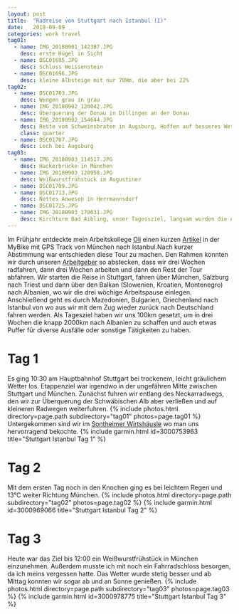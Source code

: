 ```yaml
---
layout: post
title:  "Radreise von Stuttgart nach Istanbul (I)"
date:   2018-09-09
categories: work travel
tag01:
  - name: IMG_20180901_142307.JPG
    desc: erste Hügel in Sicht
  - name: DSC01695.JPG
    desc: Schloss Weissenstein
  - name: DSC01696.JPG
    desc: kleine Albsteige mit nur 70Hm, die aber bei 22%
tag02:
  - name: DSC01703.JPG
    desc: Wengen grau in grau
  - name: IMG_20180902_120042.JPG
    desc: Überquerung der Donau in Dillingen an der Donau
  - name: IMG_20180902_154644.JPG
    desc: Reste vom Schweinsbraten in Augsburg, Hoffen auf besseres Wetter
    class: quarter
  - name: DSC01707.JPG
    desc: Lech bei Augsburg
tag03:
  - name: IMG_20180903_114517.JPG
    desc: Hackerbrücke in München
  - name: IMG_20180903_120958.JPG
    desc: Weißwurstfrühstück im Augustiner
  - name: DSC01709.JPG
  - name: DSC01713.JPG
    desc: Nettes Anwesen in Herrmannsdorf
  - name: DSC01725.JPG
  - name: IMG_20180903_170031.JPG
    desc: Kirchturm Bad Aibling, unser Tagessziel, langsam wurden die Alpen sichtbar
---
```

Im Frühjahr entdeckte mein Arbeitskollege [Oli](https://oliverjoest.com/) einen kurzen [Artikel](https://www.mybike-magazin.de/reise_touren/europa/radreise-von-muenchen-nach-istanbul/a5277.html) in der MyBike mit GPS Track von München nach Istanbul.Nach kurzer Abstimmung war entschieden diese Tour zu machen. Den Rahmen konnten wir durch unseren [Arbeitgeber](https://www.l-mobile.com/) so abstecken, dass wir drei Wochen radfahren, dann drei Wochen arbeiten und dann den Rest der Tour abfahren.
Wir starten die Reise in Stuttgart, fahren über München, Salzburg nach Triest und dann über den Balkan (Slowenien, Kroatien, Montenegro) nach Albanien, wo wir die drei wöchige Arbeitspause einlegen. Anschließend geht es durch Mazedonien, Bulgarien, Griechenland nach Istanbul von wo aus wir mit dem Zug wieder zurück nach Deutschland fahren werden.
Als Tagesziel haben wir uns 100km gesetzt, um in drei Wochen die knapp 2000km nach Albanien zu schaffen und auch etwas Puffer für diverse Ausfälle oder sonstige Tätigkeiten zu haben.

# Tag 1
Es ging 10:30 am Hauptbahnhof Stuttgart bei trockenem, leicht gräulichem Wetter los. Etappenziel war irgendwo in der ungefähren Mitte zwischen Stuttgart und München. Zunächst fuhren wir entlang des Neckarradwegs, den wir zur Überquerung der Schwäbischen Alb aber verließen und auf kleineren Radwegen weiterfuhren.
{% include photos.html directory=page.path subdirectory="tag01" photos=page.tag01 %}
Untergekommen sind wir im [Sontheimer Wirtshäusle](https://www.sontheimer-wirtshaeusle.de/) wo man uns hervorragend bekochte.
{% include garmin.html id=3000753963 title="Stuttgart Istanbul Tag 1" %}

# Tag 2
Mit dem ersten Tag noch in den Knochen ging es bei leichtem Regen und 13°C weiter Richtung München.
{% include photos.html directory=page.path subdirectory="tag02" photos=page.tag02 %}
{% include garmin.html id=3000969066 title="Stuttgart Istanbul Tag 2" %}

# Tag 3
Heute war das Ziel bis 12:00 ein Weißwurstfrühstück in München einzunehmen. Außerdem musste ich mit noch ein Fahrradschloss besorgen, da ich meins vergessen hatte. Das Wetter wurde stetig besser und ab Mittag konnten wir sogar ab und an Sonne genießen.
{% include photos.html directory=page.path subdirectory="tag03" photos=page.tag03 %}
{% include garmin.html id=3000978775 title="Stuttgart Istanbul Tag 3" %}